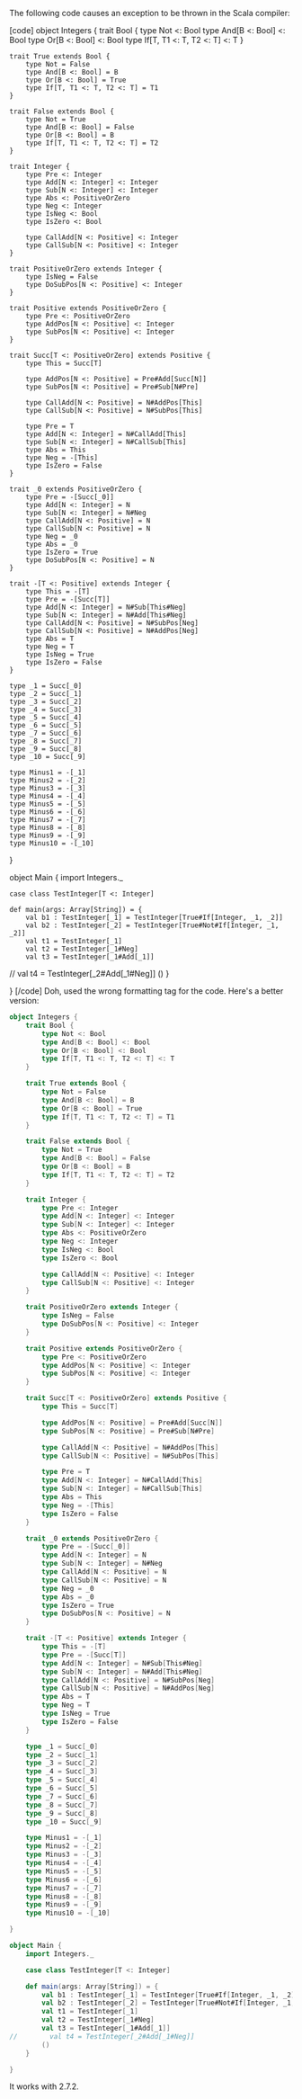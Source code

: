 The following code causes an exception to be thrown in the Scala compiler:

[code]
object Integers {
    trait Bool {
        type Not <: Bool
        type And[B <: Bool] <: Bool
        type Or[B <: Bool] <: Bool
        type If[T, T1 <: T, T2 <: T] <: T
    }

    trait True extends Bool {
        type Not = False
        type And[B <: Bool] = B
        type Or[B <: Bool] = True
        type If[T, T1 <: T, T2 <: T] = T1
    }

    trait False extends Bool {
        type Not = True
        type And[B <: Bool] = False
        type Or[B <: Bool] = B
        type If[T, T1 <: T, T2 <: T] = T2
    }

    trait Integer {
        type Pre <: Integer
        type Add[N <: Integer] <: Integer
        type Sub[N <: Integer] <: Integer
        type Abs <: PositiveOrZero
        type Neg <: Integer
        type IsNeg <: Bool
        type IsZero <: Bool

        type CallAdd[N <: Positive] <: Integer
        type CallSub[N <: Positive] <: Integer
    }

    trait PositiveOrZero extends Integer {
        type IsNeg = False
        type DoSubPos[N <: Positive] <: Integer
    }

    trait Positive extends PositiveOrZero {
        type Pre <: PositiveOrZero
        type AddPos[N <: Positive] <: Integer
        type SubPos[N <: Positive] <: Integer
    }

    trait Succ[T <: PositiveOrZero] extends Positive {
        type This = Succ[T]

        type AddPos[N <: Positive] = Pre#Add[Succ[N]]
        type SubPos[N <: Positive] = Pre#Sub[N#Pre]

        type CallAdd[N <: Positive] = N#AddPos[This]
        type CallSub[N <: Positive] = N#SubPos[This]

        type Pre = T
        type Add[N <: Integer] = N#CallAdd[This]
        type Sub[N <: Integer] = N#CallSub[This]
        type Abs = This
        type Neg = -[This]
        type IsZero = False
    }

    trait _0 extends PositiveOrZero {
        type Pre = -[Succ[_0]]
        type Add[N <: Integer] = N
        type Sub[N <: Integer] = N#Neg
        type CallAdd[N <: Positive] = N
        type CallSub[N <: Positive] = N
        type Neg = _0
        type Abs = _0
        type IsZero = True
        type DoSubPos[N <: Positive] = N
    }

    trait -[T <: Positive] extends Integer {
        type This = -[T]
        type Pre = -[Succ[T]]
        type Add[N <: Integer] = N#Sub[This#Neg]
        type Sub[N <: Integer] = N#Add[This#Neg]
        type CallAdd[N <: Positive] = N#SubPos[Neg]
        type CallSub[N <: Positive] = N#AddPos[Neg]
        type Abs = T
        type Neg = T
        type IsNeg = True
        type IsZero = False
    }

    type _1 = Succ[_0]
    type _2 = Succ[_1]
    type _3 = Succ[_2]
    type _4 = Succ[_3]
    type _5 = Succ[_4]
    type _6 = Succ[_5]
    type _7 = Succ[_6]
    type _8 = Succ[_7]
    type _9 = Succ[_8]
    type _10 = Succ[_9]

    type Minus1 = -[_1]
    type Minus2 = -[_2]
    type Minus3 = -[_3]
    type Minus4 = -[_4]
    type Minus5 = -[_5]
    type Minus6 = -[_6]
    type Minus7 = -[_7]
    type Minus8 = -[_8]
    type Minus9 = -[_9]
    type Minus10 = -[_10]

}

object Main {
    import Integers._

    case class TestInteger[T <: Integer]

    def main(args: Array[String]) = {
        val b1 : TestInteger[_1] = TestInteger[True#If[Integer, _1, _2]]
        val b2 : TestInteger[_2] = TestInteger[True#Not#If[Integer, _1, _2]]
        val t1 = TestInteger[_1]
        val t2 = TestInteger[_1#Neg]
        val t3 = TestInteger[_1#Add[_1]]
 //       val t4 = TestInteger[_2#Add[_1#Neg]]
        ()
    }

} 
[/code]
Doh, used the wrong formatting tag for the code. Here's a better version:
```scala
object Integers {
    trait Bool {
        type Not <: Bool
        type And[B <: Bool] <: Bool
        type Or[B <: Bool] <: Bool
        type If[T, T1 <: T, T2 <: T] <: T
    }

    trait True extends Bool {
        type Not = False
        type And[B <: Bool] = B
        type Or[B <: Bool] = True
        type If[T, T1 <: T, T2 <: T] = T1
    }

    trait False extends Bool {
        type Not = True
        type And[B <: Bool] = False
        type Or[B <: Bool] = B
        type If[T, T1 <: T, T2 <: T] = T2
    }

    trait Integer {
        type Pre <: Integer
        type Add[N <: Integer] <: Integer
        type Sub[N <: Integer] <: Integer
        type Abs <: PositiveOrZero
        type Neg <: Integer
        type IsNeg <: Bool
        type IsZero <: Bool

        type CallAdd[N <: Positive] <: Integer
        type CallSub[N <: Positive] <: Integer
    }

    trait PositiveOrZero extends Integer {
        type IsNeg = False
        type DoSubPos[N <: Positive] <: Integer
    }

    trait Positive extends PositiveOrZero {
        type Pre <: PositiveOrZero
        type AddPos[N <: Positive] <: Integer
        type SubPos[N <: Positive] <: Integer
    }

    trait Succ[T <: PositiveOrZero] extends Positive {
        type This = Succ[T]

        type AddPos[N <: Positive] = Pre#Add[Succ[N]]
        type SubPos[N <: Positive] = Pre#Sub[N#Pre]

        type CallAdd[N <: Positive] = N#AddPos[This]
        type CallSub[N <: Positive] = N#SubPos[This]

        type Pre = T
        type Add[N <: Integer] = N#CallAdd[This]
        type Sub[N <: Integer] = N#CallSub[This]
        type Abs = This
        type Neg = -[This]
        type IsZero = False
    }

    trait _0 extends PositiveOrZero {
        type Pre = -[Succ[_0]]
        type Add[N <: Integer] = N
        type Sub[N <: Integer] = N#Neg
        type CallAdd[N <: Positive] = N
        type CallSub[N <: Positive] = N
        type Neg = _0
        type Abs = _0
        type IsZero = True
        type DoSubPos[N <: Positive] = N
    }

    trait -[T <: Positive] extends Integer {
        type This = -[T]
        type Pre = -[Succ[T]]
        type Add[N <: Integer] = N#Sub[This#Neg]
        type Sub[N <: Integer] = N#Add[This#Neg]
        type CallAdd[N <: Positive] = N#SubPos[Neg]
        type CallSub[N <: Positive] = N#AddPos[Neg]
        type Abs = T
        type Neg = T
        type IsNeg = True
        type IsZero = False
    }

    type _1 = Succ[_0]
    type _2 = Succ[_1]
    type _3 = Succ[_2]
    type _4 = Succ[_3]
    type _5 = Succ[_4]
    type _6 = Succ[_5]
    type _7 = Succ[_6]
    type _8 = Succ[_7]
    type _9 = Succ[_8]
    type _10 = Succ[_9]

    type Minus1 = -[_1]
    type Minus2 = -[_2]
    type Minus3 = -[_3]
    type Minus4 = -[_4]
    type Minus5 = -[_5]
    type Minus6 = -[_6]
    type Minus7 = -[_7]
    type Minus8 = -[_8]
    type Minus9 = -[_9]
    type Minus10 = -[_10]

}

object Main {
    import Integers._

    case class TestInteger[T <: Integer]

    def main(args: Array[String]) = {
        val b1 : TestInteger[_1] = TestInteger[True#If[Integer, _1, _2]]
        val b2 : TestInteger[_2] = TestInteger[True#Not#If[Integer, _1, _2]]
        val t1 = TestInteger[_1]
        val t2 = TestInteger[_1#Neg]
        val t3 = TestInteger[_1#Add[_1]]
//        val t4 = TestInteger[_2#Add[_1#Neg]]
        ()
    }

} 
```
It works with 2.7.2.
